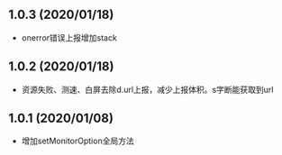 ## 1.0.3 (2020/01/18)

* onerror错误上报增加stack

## 1.0.2 (2020/01/18)

* 资源失败、测速、白屏去除d.url上报，减少上报体积。s字断能获取到url

## 1.0.1 (2020/01/08)

* 增加setMonitorOption全局方法
